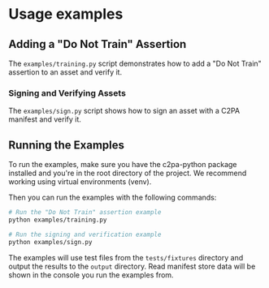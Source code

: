 # Usage examples

## Adding a "Do Not Train" Assertion

The `examples/training.py` script demonstrates how to add a "Do Not Train" assertion to an asset and verify it.

### Signing and Verifying Assets

The `examples/sign.py` script shows how to sign an asset with a C2PA manifest and verify it.

## Running the Examples

To run the examples, make sure you have the c2pa-python package installed and you're in the root directory of the project. We recommend working using virtual environments (venv).

Then you can run the examples with the following commands:

```bash
# Run the "Do Not Train" assertion example
python examples/training.py

# Run the signing and verification example
python examples/sign.py
```

The examples will use test files from the `tests/fixtures` directory and output the results to the `output` directory. Read manifest store data will be shown in the console you run the examples from.
